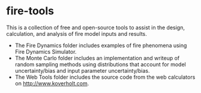 fire-tools
==========

This is a collection of free and open-source tools to assist in the design,
calculation, and analysis of fire model inputs and results.

* The Fire Dynamics folder includes examples of fire phenomena using Fire Dynamics Simulator.
* The Monte Carlo folder includes an implementation and writeup of random sampling methods using
distributions that account for model uncertainty/bias and input parameter uncertainty/bias.
* The Web Tools folder includes the source code from the web calculators on http://www.koverholt.com.
